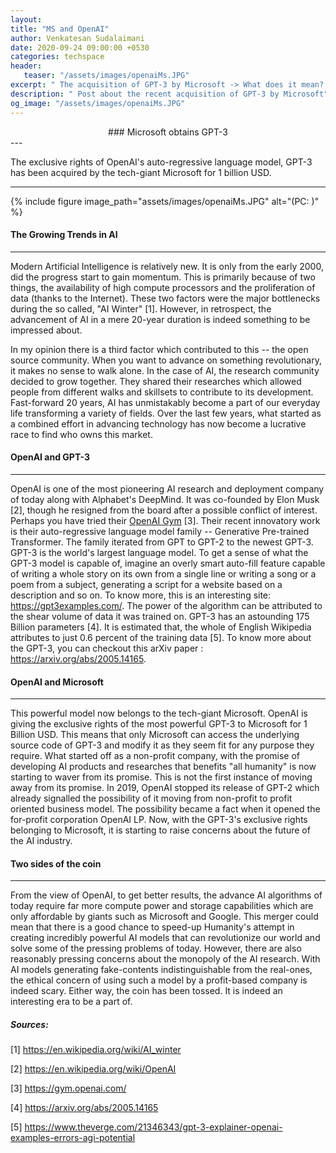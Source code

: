 ```yaml
---
layout: 
title: "MS and OpenAI"
author: Venkatesan Sudalaimani
date: 2020-09-24 09:00:00 +0530
categories: techspace
header:
   teaser: "/assets/images/openaiMs.JPG" 
excerpt: " The acquisition of GPT-3 by Microsoft -> What does it mean? "
description: " Post about the recent acquisition of GPT-3 by Microsoft"
og_image: "/assets/images/openaiMs.JPG" 
---
```



<div align="center"> ### Microsoft obtains GPT-3 </div>
---

The exclusive rights of OpenAI's auto-regressive language model, GPT-3 has been acquired by the tech-giant Microsoft for 1 billion USD.

---

{% include figure image_path="assets/images/openaiMs.JPG" alt="(PC: )" %}

#### The Growing Trends in AI
------------------------

Modern Artificial Intelligence is relatively new. It is only from the early 2000, did the progress start to gain momentum. This is primarily because of two things, the availability of high compute processors and the proliferation of data (thanks to the Internet). These two factors were the major bottlenecks during the so called, "AI Winter" [1]. However, in retrospect, the advancement of AI in a mere 20-year duration is indeed something to be impressed about.

In my opinion there is a third factor which contributed to this -- the open source community. When you want to advance on something revolutionary, it makes no sense to walk alone. In the case of AI, the research community decided to grow together. They shared their researches which allowed people from different walks and skillsets to contribute to its development. Fast-forward 20 years, AI has unmistakably become a part of our everyday life transforming a variety of fields. Over the last few years, what started as a combined effort in advancing technology has now become a lucrative race to find who owns this market.

#### OpenAI and GPT-3
----------------

OpenAI is one of the most pioneering AI research and deployment company of today along with Alphabet's DeepMind. It was co-founded by Elon Musk [2], though he resigned from the board after a possible conflict of interest. Perhaps you have tried their [OpenAI Gym](https://gym.openai.com/) [3]. Their recent innovatory work is their auto-regressive language model family -- Generative Pre-trained Transformer. The family iterated from GPT to GPT-2 to the newest GPT-3. GPT-3 is the world's largest language model. To get a sense of what the GPT-3 model is capable of, imagine an overly smart auto-fill feature capable of writing a whole story on its own from a single line or writing a song or a poem from a subject, generating a script for a website based on a description and so on. To know more, this is an interesting site: <https://gpt3examples.com/>.  The power of the algorithm can be attributed to the shear volume of data it was trained on. GPT-3 has an astounding 175 Billion parameters [4]. It is estimated that, the whole of English Wikipedia attributes to just 0.6 percent of the training data [5]. To know more about the GPT-3, you can checkout this arXiv paper : <https://arxiv.org/abs/2005.14165>.

#### OpenAI and Microsoft
--------------------

This powerful model now belongs to the tech-giant Microsoft. OpenAI is giving the exclusive rights of the most powerful GPT-3 to Microsoft for 1 Billion USD. This means that only Microsoft can access the underlying source code of GPT-3 and modify it as they seem fit for any purpose they require. What started off as a non-profit company, with the promise of developing AI products and researches that benefits "all humanity" is now starting to waver from its promise. This is not the first instance of moving away from its promise. In 2019, OpenAI stopped its release of GPT-2 which already signalled the possibility of it moving from non-profit to profit oriented business model. The possibility became a fact when it opened the for-profit corporation OpenAI LP. Now, with the GPT-3's exclusive rights belonging to Microsoft, it is starting to raise concerns about the future of the AI industry.

#### Two sides of the coin
---------------------

From the view of OpenAI, to get better results, the advance AI algorithms of today require far more compute power and storage capabilities which are only affordable by giants such as Microsoft and Google. This merger could mean that there is a good chance to speed-up Humanity's attempt in creating incredibly powerful AI models that can revolutionize our world and solve some of the pressing problems of today. However, there are also reasonably pressing concerns about the monopoly of the AI research. With AI models generating fake-contents indistinguishable from the real-ones, the ethical concern of using such a model by a profit-based company is indeed scary. Either way, the coin has been tossed. It is indeed an interesting era to be a part of.

##### Sources:

[1] <https://en.wikipedia.org/wiki/AI_winter>

[2] <https://en.wikipedia.org/wiki/OpenAI>

[3] https://gym.openai.com/

[4] <https://arxiv.org/abs/2005.14165>

[5] <https://www.theverge.com/21346343/gpt-3-explainer-openai-examples-errors-agi-potential>